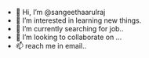- 👋 Hi, I’m @sangeethaarulraj
- 👀 I’m interested in learning new things.
- 🌱 I’m currently searching for job..
- 💞️ I’m looking to collaborate on ...
- 📫 reach me in email..

<!---
sangeethaarulraj/sangeethaarulraj is a ✨ special ✨ repository because its `README.md` (this file) appears on your GitHub profile.
You can click the Preview link to take a look at your changes.
--->
